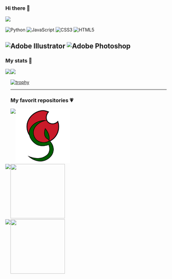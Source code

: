 ### Hi there 👋

![](https://komarev.com/ghpvc/?username=AParovyshnaya&color=F5E47A)

![Python](https://img.shields.io/badge/python-FFFFFF?style=for-the-badge&logo=python&logoColor=green) ![JavaScript](https://img.shields.io/badge/javascript-FFFFFF.svg?style=for-the-badge&logo=javascript&logoColor=%23F7DF1E) ![CSS3](https://img.shields.io/badge/css3-FFFFFF.svg?style=for-the-badge&logo=css3&logoColor=blue) ![HTML5](https://img.shields.io/badge/html5-FFFFFF.svg?style=for-the-badge&logo=html5&logoColor=%23E34F26)

![Adobe Illustrator](https://img.shields.io/badge/adobe%20illustrator-FFFFFF.svg?style=for-the-badge&logo=adobe%20illustrator&logoColor=%23FF9A00) ![Adobe Photoshop](https://img.shields.io/badge/adobe%20photoshop-FFFFFF.svg?style=for-the-badge&logo=adobe%20photoshop&logoColor=%2331A8FF)
---

### My stats :metal:

<div>
  <img height="170" align="left" src="https://github-readme-stats.vercel.app/api?username=AParovyshnaya&theme=nightowl&show_icons=true" />
  
  <img src="https://github-readme-stats.vercel.app/api/top-langs/?username=AParovyshnaya&layout=compact" />
</div>

[![trophy](https://github-profile-trophy.vercel.app/?username=AParovyshnaya&theme=nord)](https://github.com/ryo-ma/github-profile-trophy)

---

### My favorit repositories :heartpulse:

<div>
  <div>
  <a  href="https://github.com/AParovyshnaya/gena"><img height="170" align="left" src="https://github-readme-stats.vercel.app/api/pin/?username=AParovyshnaya&repo=gena&theme=shades-of-purple"></a><a  href="https://github.com/AParovyshnaya/gena"><img src="https://github.com/AParovyshnaya/gena/blob/main/architecture/doc/images/icon/icon_256.png?raw=true" width="170px" height="170px"></a>
  </div>
  <div>
  <a  href="https://github.com/AParovyshnaya/Noughts-Crosses"><img height="170" align="left" src="https://github-readme-stats.vercel.app/api/pin/?username=AParovyshnaya&repo=Noughts-Crosses&theme=shades-of-purple"></a><a  href="https://github.com/AParovyshnaya/Noughts-Crosses"><img src="https://aparovyshnaya.github.io/Noughts-Crosses/images/icon.png" width="170px" height="170px"></a>
  </div>
  <div>
  <a href="https://github.com/AParovyshnaya/uchislov"><img height="170" align="left" src="https://github-readme-stats.vercel.app/api/pin/?username=AParovyshnaya&repo=uchislov&theme=shades-of-purple"></a><a href="https://github.com/AParovyshnaya/uchislov"><img src="https://aparovyshnaya.github.io/uchislov/images/img.png" width="170px" height="170px"></a>
  </div>
  
</div>

